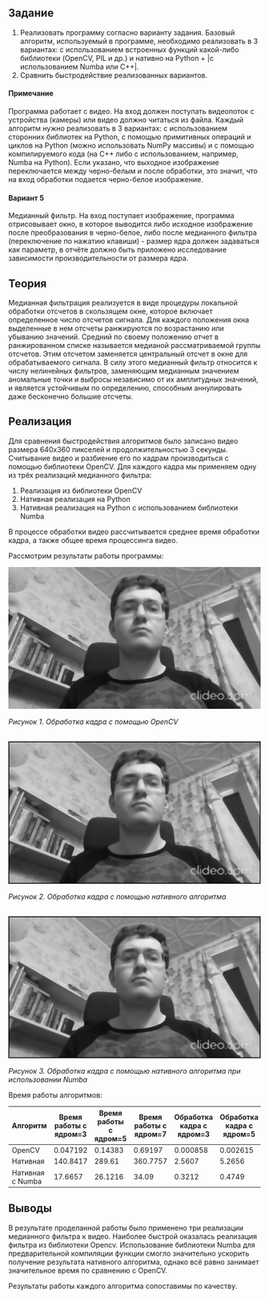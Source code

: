 ## Задание

1. Реализовать программу согласно варианту задания. Базовый алгоритм, используемый в программе, необходимо реализовать
в 3 вариантах: с использованием встроенных функций какой-либо библиотеки (OpenCV, PIL и др.) и нативно на Python +
|с использованием Numba или C++|.
2. Сравнить быстродействие реализованных вариантов.

#### Примечание

Программа работает с видео. На вход должен поступать видеопоток с устройства (камеры) или видео должно читаться из
файла. Каждый алгоритм нужно реализовать в 3 вариантах: с использованием сторонних библиотек на Python, с помощью
примитивных операций и циклов на Python (можно использовать NumPy массивы) и с помощью компилируемого кода (на C++ либо
с использованием, например, Numba на Python). Если указано, что выходное изображение переключается между черно-белым и
после обработки, это значит, что на вход обработки подается черно-белое изображение.

#### Вариант 5

Медианный фильтр. На вход поступает изображение, программа отрисовывает окно, в которое выводится либо исходное
изображение после преобразования в черно-белое, либо после медианного фильтра (переключение по нажатию клавиши) -
размер ядра должен задаваться как параметр, в отчёте должно быть приложено исследование зависимости производительности
от размера ядра.

## Теория

Медианная фильтрация реализуется в виде процедуры локальной обработки отсчетов в скользящем окне, которое включает
определенное число отсчетов сигнала. Для каждого положения окна выделенные в нем отсчеты ранжируются по возрастанию
или убыванию значений. Средний по своему положению отчет в ранжированном списке называется медианой рассматриваемой
группы отсчетов. Этим отсчетом заменяется центральный отсчет в окне для обрабатываемого сигнала. В силу этого медианный
фильтр относится к числу нелинейных фильтров, заменяющим медианным значением аномальные точки и выбросы независимо от
их амплитудных значений, и является устойчивым по определению, способным аннулировать даже бесконечно большие отсчеты.

## Реализация

Для сравнения быстродействия алгоритмов было записано видео размера 640x360 пикселей и продолжительностью 3 секунды.
Считывание видео и разбиение его по кадрам производиться с помощью библиотеки OpenCV. Для каждого кадра мы применяем
одну из трёх реализаций медианного фильтра:
1.	Реализация из библиотеки OpenCV
2.	Нативная реализация на Python
3.	Нативная реализация на Python с использованием библиотеки Numba

В процессе обработки видео рассчитывается среднее время обработки кадра, а также общее время процессинга видео.

Рассмотрим результаты работы программы:

![Alt text](images/opencv.jpg?raw=true "Кадр обработан с помощью OpenCV")

_Рисунок 1. Обработка кадра с помощью OpenCV_ <br /> <br />

![Alt text](images/default_scratch.jpg?raw=true "Кадр обработан с помощью нативного алгоритма")

_Рисунок 2. Обработка кадра с помощью нативного алгоритма_ <br /> <br />

![Alt text](images/jit_scratch.jpg?raw=true "Кадр обработан с помощью нативного алгоритма при использовании Numba")

_Рисунок 3. Обработка кадра с помощью нативного алгоритма при использовании Numba_ <br />


Время работы алгоритмов:

| Алгоритм        | Время работы с ядром=3 | Время работы с ядром=5 | Время работы с ядром=7 | Обработка кадра с ядром=3 | Обработка кадра с ядром=5 | Обработка кадра с ядром=7 |
| --------------- | ---------------------- | ---------------------- | ---------------------- | ------------------------- | ------------------------- | ------------------------- |
| OpenCV          | 0.047192               | 0.14383                | 0.69197                | 0.000858                  | 0.002615                  | 0.01258                   |
| Нативная        | 140.8417               | 289.61                 | 360.7757               | 2.5607                    | 5.2656                    | 6.56                      |
| Нативная с Numba| 17.6657                | 26.1216                | 34.09                  | 0.3212                    | 0.4749                    | 0.6198                    |

## Выводы

В результате проделанной работы было применено три реализации медианного фильтра к видео. Наиболее быстрой оказалась
реализация фильтра из библиотеки Opencv. Использование библиотеки Numba для предварительной компиляции функции смогло
значительно ускорить получение результата нативного алгоритма, однако всё равно занимает значительное время по сравнению
с OpenCV.

Результаты работы каждого алгоритма сопоставимы по качеству.

